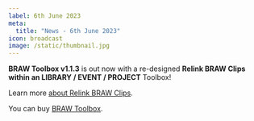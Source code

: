 ```yaml
---
label: 6th June 2023
meta:
  title: "News - 6th June 2023"
icon: broadcast
image: /static/thumbnail.jpg
---
```


**BRAW Toolbox v1.1.3** is out now with a re-designed **Relink BRAW Clips within an LIBRARY / EVENT / PROJECT** Toolbox!

Learn more [about Relink BRAW Clips](https://brawtoolbox.io/toolbox/#relink-braw-clips-within-an-library--event--project).

You can buy [BRAW Toolbox](https://brawtoolbox.fcp.cafe).